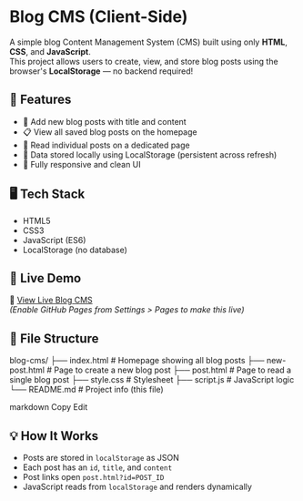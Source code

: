 # Blog CMS (Client-Side)

A simple blog Content Management System (CMS) built using only **HTML**, **CSS**, and **JavaScript**.  
This project allows users to create, view, and store blog posts using the browser's **LocalStorage** — no backend required!

## 🔧 Features

- 📝 Add new blog posts with title and content
- 📋 View all saved blog posts on the homepage
- 📄 Read individual posts on a dedicated page
- 💾 Data stored locally using LocalStorage (persistent across refresh)
- 🎨 Fully responsive and clean UI

## 🖥️ Tech Stack

- HTML5
- CSS3
- JavaScript (ES6)
- LocalStorage (no database)

## 🚀 Live Demo

🔗 [View Live Blog CMS](https://CSE-2201640100309.github.io/blog-cms/)  
_(Enable GitHub Pages from Settings > Pages to make this live)_

## 📁 File Structure

blog-cms/
├── index.html # Homepage showing all blog posts
├── new-post.html # Page to create a new blog post
├── post.html # Page to read a single blog post
├── style.css # Stylesheet
├── script.js # JavaScript logic
└── README.md # Project info (this file)

markdown
Copy
Edit

## 💡 How It Works

- Posts are stored in `localStorage` as JSON
- Each post has an `id`, `title`, and `content`
- Post links open `post.html?id=POST_ID`
- JavaScript reads from `localStorage` and renders dynamically
